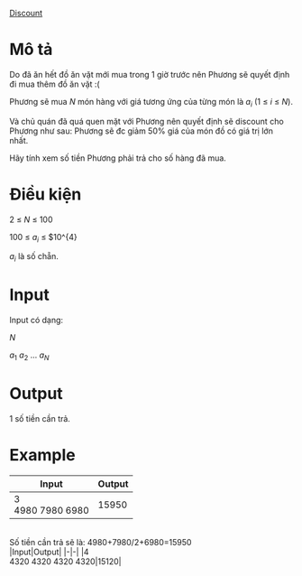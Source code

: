 [Discount](https://atcoder.jp/contests/ABC115/tasks/abc115_b)

# Mô tả
Do đã ăn hết đồ ăn vặt mới mua trong 1 giờ trước nên Phương sẽ quyết định đi mua thêm đồ ăn vặt :( 

Phương sẽ mua $N$ món hàng với giá tương ứng của từng món là $a_{i}$ (1 ≤ $i$ ≤ $N$).

Và chủ quán đã quá quen mặt với Phương nên quyết định sẽ discount cho Phương như sau: Phương sẽ đc giảm 50% giá của món đồ có giá trị lớn nhất.

Hãy tính xem số tiền Phương phải trả cho số hàng đã mua.

# Điều kiện
2 ≤ $N$ ≤ 100

100 ≤ $a_{i}$ ≤ $10^{4}

$a_{i}$ là số chẵn.

# Input
Input có dạng:

$N$

$a_{1}$ $a_{2}$ ... $a_{N}$

# Output
1 số tiền cần trả.

# Example
|Input|Output|
|-|-|
|3</br>4980 7980 6980|15950|
</br>
Số tiền cần trả sẽ là: 4980+7980/2+6980=15950
</br>
|Input|Output|
|-|-|
|4</br>4320 4320 4320 4320|15120|
